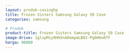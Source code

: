 ```yaml
---
layout: produk-casinghp
title: Frozen Sisters Samsung Galaxy S9 Case
categories: samsung

# Produk
product-title: Frozen Sisters Samsung Galaxy S9 Case
image-drive: 1glxpMiy9HH3nAOempmLB83-Pg6HHu0fF
harga: 90000
---
```

